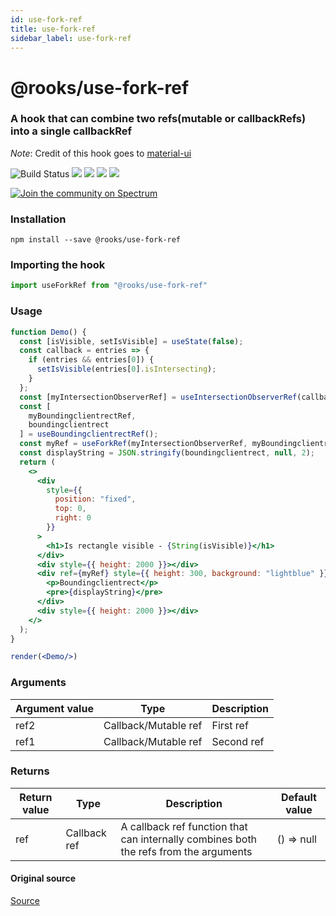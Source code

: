 ```yaml
---
id: use-fork-ref
title: use-fork-ref
sidebar_label: use-fork-ref
---
```


# @rooks/use-fork-ref

### A hook that can combine two refs(mutable or callbackRefs) into a single callbackRef

*Note*: Credit of this hook goes to [material-ui](https://github.com/mui-org/material-ui/)

![Build Status](https://github.com/imbhargav5/rooks/workflows/Node%20CI/badge.svg) ![](https://img.shields.io/npm/v/@rooks/use-fork-ref/latest.svg) ![](https://img.shields.io/npm/l/@rooks/use-fork-ref.svg) ![](https://img.shields.io/bundlephobia/min/@rooks/use-fork-ref.svg) ![](https://img.shields.io/david/imbhargav5/rooks.svg?path=packages%2Ffork-ref)

<a href="https://spectrum.chat/rooks"><img src="https://withspectrum.github.io/badge/badge.svg" alt="Join the community on Spectrum"/></a>

### Installation

```
npm install --save @rooks/use-fork-ref
```

### Importing the hook

```javascript
import useForkRef from "@rooks/use-fork-ref"
```

### Usage

```jsx
function Demo() {
  const [isVisible, setIsVisible] = useState(false);
  const callback = entries => {
    if (entries && entries[0]) {
      setIsVisible(entries[0].isIntersecting);
    }
  };
  const [myIntersectionObserverRef] = useIntersectionObserverRef(callback);
  const [
    myBoundingclientrectRef,
    boundingclientrect
  ] = useBoundingclientrectRef();
  const myRef = useForkRef(myIntersectionObserverRef, myBoundingclientrectRef);
  const displayString = JSON.stringify(boundingclientrect, null, 2);
  return (
    <>
      <div
        style={{
          position: "fixed",
          top: 0,
          right: 0
        }}
      >
        <h1>Is rectangle visible - {String(isVisible)}</h1>
      </div>
      <div style={{ height: 2000 }}></div>
      <div ref={myRef} style={{ height: 300, background: "lightblue" }}>
        <p>Boundingclientrect</p>
        <pre>{displayString}</pre>
      </div>
      <div style={{ height: 2000 }}></div>
    </>
  );
}

render(<Demo/>)
```


### Arguments

| Argument value | Type                 | Description |
| -------------- | -------------------- | ----------- |
| ref2           | Callback/Mutable ref | First ref   |
| ref1           | Callback/Mutable ref | Second ref  |

### Returns

| Return value | Type         | Description                                                                           | Default value |
| ------------ | ------------ | ------------------------------------------------------------------------------------- | ------------- |
| ref          | Callback ref | A callback ref function that can internally combines both the refs from the arguments | () => null    |

#### Original source

[Source](https://github.com/mui-org/material-ui/blob/master/packages/material-ui/src/utils/useForkRef.js)
    